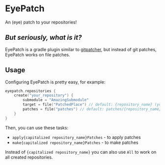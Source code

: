 # EyePatch

An (eye) patch to your repositories!

## *But seriously, what is it?*

EyePatch is a gradle plugin similar to [gitpatcher](https://github.com/zml2008/gitpatcher),
but instead of git patches, EyePatch works on file patches.

## Usage

Configuring EyePatch is pretty easy, for example:

```kts
eyepatch.repositories {
    create("your_repository") {
        submodule = "AmazingSubmodule"
        target = file("PatchedPlace") // default: {repository_name} (your_repository)
        patches = file("patches") // default: patches/{repository_name} (patches/your_repository)
    }
}
```

Then, you can use these tasks:

- `apply{capitalized repository_name}Patches` - to apply patches
- `make{capitalized repository_name}Patches` - to make patches

Instead of `{capitalized repository_name}` you can also use `All` to work on all created repositories.

